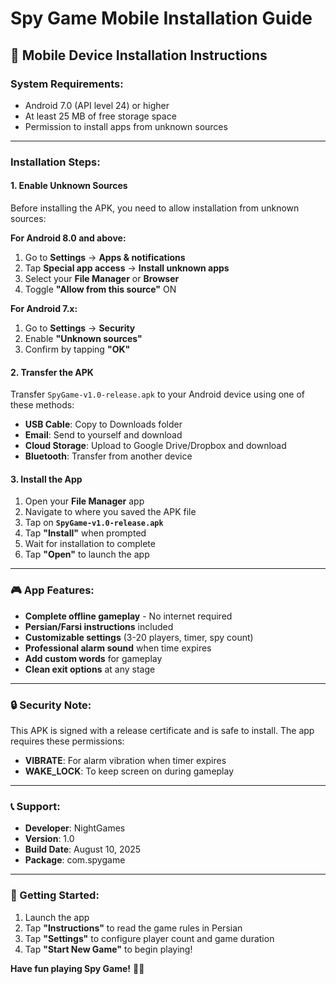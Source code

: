 # Spy Game Mobile Installation Guide

## 📱 **Mobile Device Installation Instructions**

### **System Requirements:**
- Android 7.0 (API level 24) or higher
- At least 25 MB of free storage space
- Permission to install apps from unknown sources

---

### **Installation Steps:**

#### **1. Enable Unknown Sources**
Before installing the APK, you need to allow installation from unknown sources:

**For Android 8.0 and above:**
1. Go to **Settings** → **Apps & notifications**
2. Tap **Special app access** → **Install unknown apps**
3. Select your **File Manager** or **Browser**
4. Toggle **"Allow from this source"** ON

**For Android 7.x:**
1. Go to **Settings** → **Security**
2. Enable **"Unknown sources"**
3. Confirm by tapping **"OK"**

#### **2. Transfer the APK**
Transfer `SpyGame-v1.0-release.apk` to your Android device using one of these methods:
- **USB Cable**: Copy to Downloads folder
- **Email**: Send to yourself and download
- **Cloud Storage**: Upload to Google Drive/Dropbox and download
- **Bluetooth**: Transfer from another device

#### **3. Install the App**
1. Open your **File Manager** app
2. Navigate to where you saved the APK file
3. Tap on **`SpyGame-v1.0-release.apk`**
4. Tap **"Install"** when prompted
5. Wait for installation to complete
6. Tap **"Open"** to launch the app

---

### **🎮 App Features:**
- **Complete offline gameplay** - No internet required
- **Persian/Farsi instructions** included
- **Customizable settings** (3-20 players, timer, spy count)
- **Professional alarm sound** when time expires
- **Add custom words** for gameplay
- **Clean exit options** at any stage

---

### **🔒 Security Note:**
This APK is signed with a release certificate and is safe to install. The app requires these permissions:
- **VIBRATE**: For alarm vibration when timer expires
- **WAKE_LOCK**: To keep screen on during gameplay

---

### **📞 Support:**
- **Developer**: NightGames
- **Version**: 1.0
- **Build Date**: August 10, 2025
- **Package**: com.spygame

---

### **🚀 Getting Started:**
1. Launch the app
2. Tap **"Instructions"** to read the game rules in Persian
3. Tap **"Settings"** to configure player count and game duration
4. Tap **"Start New Game"** to begin playing!

**Have fun playing Spy Game!** 🕵️‍♂️
